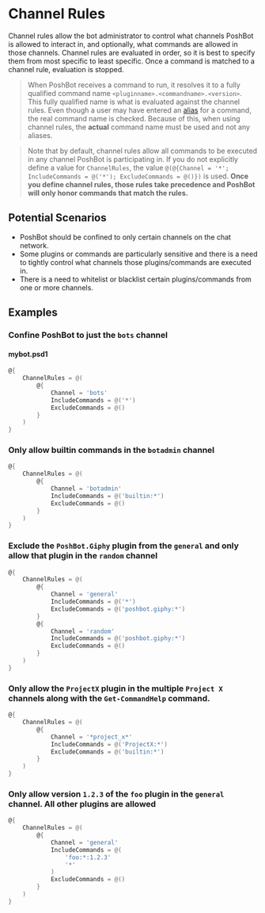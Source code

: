 
# Channel Rules

Channel rules allow the bot administrator to control what channels PoshBot is allowed to interact in, and optionally, what commands are allowed in those channels. Channel rules are evaluated in order, so it is best to specify them from most specific to least specific. Once a command is matched to a channel rule, evaluation is stopped.

> When PoshBot receives a command to run, it resolves it to a fully qualified command name `<pluginname>.<commandname>.<version>`. This fully qualified name is what is evaluated against the channel rules. Even though a user may have entered an [alias](../tutorials/plugin-development/advanced/poshbot.botcommand-attribute.md#aliases) for a command, the real command name is checked. Because of this, when using channel rules, the **actual** command name must be used and not any aliases.

> Note that by default, channel rules allow all commands to be executed in any channel PoshBot is participating in. If you do not explicitly define a value for `ChannelRules`, the value `@(@{Channel = '*'; IncludeCommands = @('*'); ExcludeCommands = @()})` is used. **Once you define channel rules, those rules take precedence and PoshBot will only honor commands that match the rules.**

## Potential Scenarios

* PoshBot should be confined to only certain channels on the chat network.
* Some plugins or commands are particularly sensitive and there is a need to tightly control what channels those plugins/commands are executed in.
* There is a need to whitelist or blacklist certain plugins/commands from one or more channels.

## Examples

### Confine PoshBot to just the `bots` channel

#### mybot.psd1

```powershell
@{
    ChannelRules = @(
        @{
            Channel = 'bots'
            IncludeCommands = @('*')
            ExcludeCommands = @()
        }
    )
}
```

### Only allow builtin commands in the `botadmin` channel

```powershell
@{
    ChannelRules = @(
        @{
            Channel = 'botadmin'
            IncludeCommands = @('builtin:*')
            ExcludeCommands = @()
        }
    )
}
```

### Exclude the `PoshBot.Giphy` plugin from the `general` and **only** allow that plugin in the `random` channel

```powershell
@{
    ChannelRules = @(
        @{
            Channel = 'general'
            IncludeCommands = @('*')
            ExcludeCommands = @('poshbot.giphy:*')
        }
        @{
            Channel = 'random'
            IncludeCommands = @('poshbot.giphy:*')
            ExcludeCommands = @()
        }
    )
}
```

### Only allow the `ProjectX` plugin in the multiple `Project X` channels along with the `Get-CommandHelp` command.

```powershell
@{
    ChannelRules = @(
        @{
            Channel = '*project_x*'
            IncludeCommands = @('ProjectX:*')
            ExcludeCommands = @('builtin:*')
        }
    )
}
```

### Only allow version `1.2.3` of the `foo` plugin in the `general` channel. All other plugins are allowed

```powershell
@{
    ChannelRules = @(
        @{
            Channel = 'general'
            IncludeCommands = @(
                'foo:*:1.2.3'
                '*'
            )
            ExcludeCommands = @()
        }
    )
}
```
